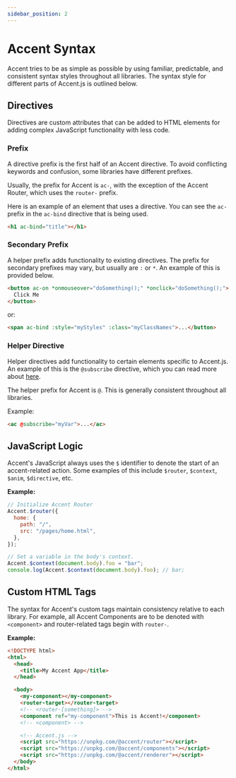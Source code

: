 ```yaml
---
sidebar_position: 2
---
```


# Accent Syntax

Accent tries to be as simple as possible by using familiar, predictable, and consistent syntax styles throughout all libraries. The syntax style for different parts of Accent.js is outlined below.

## Directives

Directives are custom attributes that can be added to HTML elements for adding complex JavaScript functionality with less code.

### Prefix

A directive prefix is the first half of an Accent directive. To avoid conflicting keywords and confusion, some libraries have different prefixes.

Usually, the prefix for Accent is `ac-`, with the exception of the Accent Router, which uses the `router-` prefix.

Here is an example of an element that uses a directive. You can see the `ac-` prefix in the `ac-bind` directive that is being used.

```html
<h1 ac-bind="title"></h1>
```

### Secondary Prefix

A helper prefix adds functionality to existing directives. The prefix for secondary prefixes may vary, but usually are `:` or `*`. An example of this is provided below.

```html
<button ac-on *onmouseover="doSomething();" *onclick="doSomething();">
  Click Me
</button>
```

or:

```html
<span ac-bind :style="myStyles" :class="myClassNames">...</button>
```

### Helper Directive

Helper directives add functionality to certain elements specific to Accent.js. An example of this is the `@subscribe` directive, which you can read more about [here](/docs/renderer/directives).

The helper prefix for Accent is `@`. This is generally consistent throughout all libraries.

Example:

```html
<ac @subscribe="myVar">...</ac>
```

## JavaScript Logic

Accent's JavaScript always uses the `$` identifier to denote the start of an accent-related action. Some examples of this include `$router`, `$context`, `$anim`, `$directive`, etc.

**Example:**

```js
// Initialize Accent Router
Accent.$router({
  home: {
    path: "/",
    src: "/pages/home.html",
  },
});

// Set a variable in the body's context.
Accent.$context(document.body).foo = "bar";
console.log(Accent.$context(document.body).foo); // bar;
```

## Custom HTML Tags

The syntax for Accent's custom tags maintain consistency relative to each library. For example, all Accent Components are to be denoted with `<component>` and router-related tags begin with `router-`.

**Example:**

```html
<!DOCTYPE html>
<html>
  <head>
    <title>My Accent App</title>
  </head>

  <body>
    <my-component></my-component>
    <router-target></router-target>
    <!-- <router-[something]> -->
    <component ref="my-component">This is Accent!</component>
    <!-- <component> -->

    <!-- Accent.js -->
    <script src="https://unpkg.com/@accent/router"></script>
    <script src="https://unpkg.com/@accent/components"></script>
    <script src="https://unpkg.com/@accent/renderer"></script>
  </body>
</html>
```
